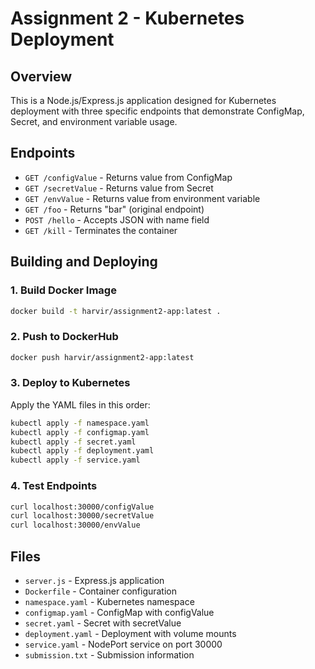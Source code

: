 # Assignment 2 - Kubernetes Deployment

## Overview
This is a Node.js/Express.js application designed for Kubernetes deployment with three specific endpoints that demonstrate ConfigMap, Secret, and environment variable usage.

## Endpoints
- `GET /configValue` - Returns value from ConfigMap
- `GET /secretValue` - Returns value from Secret  
- `GET /envValue` - Returns value from environment variable
- `GET /foo` - Returns "bar" (original endpoint)
- `POST /hello` - Accepts JSON with name field
- `GET /kill` - Terminates the container

## Building and Deploying

### 1. Build Docker Image
```bash
docker build -t harvir/assignment2-app:latest .
```

### 2. Push to DockerHub
```bash
docker push harvir/assignment2-app:latest
```

### 3. Deploy to Kubernetes
Apply the YAML files in this order:
```bash
kubectl apply -f namespace.yaml
kubectl apply -f configmap.yaml
kubectl apply -f secret.yaml
kubectl apply -f deployment.yaml
kubectl apply -f service.yaml
```

### 4. Test Endpoints
```bash
curl localhost:30000/configValue
curl localhost:30000/secretValue
curl localhost:30000/envValue
```

## Files
- `server.js` - Express.js application
- `Dockerfile` - Container configuration
- `namespace.yaml` - Kubernetes namespace
- `configmap.yaml` - ConfigMap with configValue
- `secret.yaml` - Secret with secretValue
- `deployment.yaml` - Deployment with volume mounts
- `service.yaml` - NodePort service on port 30000
- `submission.txt` - Submission information
